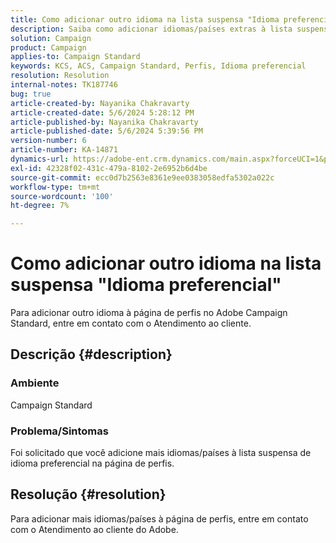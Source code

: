 ```yaml
---
title: Como adicionar outro idioma na lista suspensa "Idioma preferencial"
description: Saiba como adicionar idiomas/países extras à lista suspensa de idioma preferencial na página de perfis.
solution: Campaign
product: Campaign
applies-to: Campaign Standard
keywords: KCS, ACS, Campaign Standard, Perfis, Idioma preferencial
resolution: Resolution
internal-notes: TK187746
bug: true
article-created-by: Nayanika Chakravarty
article-created-date: 5/6/2024 5:28:12 PM
article-published-by: Nayanika Chakravarty
article-published-date: 5/6/2024 5:39:56 PM
version-number: 6
article-number: KA-14871
dynamics-url: https://adobe-ent.crm.dynamics.com/main.aspx?forceUCI=1&pagetype=entityrecord&etn=knowledgearticle&id=bdf962ff-cd0b-ef11-9f8a-6045bd0065b6
exl-id: 42328f02-431c-479a-8102-2e6952b6d4be
source-git-commit: ecc0d7b2563e8361e9ee0383058edfa5302a022c
workflow-type: tm+mt
source-wordcount: '100'
ht-degree: 7%

---
```


# Como adicionar outro idioma na lista suspensa &quot;Idioma preferencial&quot;


Para adicionar outro idioma à página de perfis no Adobe Campaign Standard, entre em contato com o Atendimento ao cliente.

## Descrição {#description}


### <b>Ambiente</b>

Campaign Standard

### <b>Problema/Sintomas</b>

Foi solicitado que você adicione mais idiomas/países à lista suspensa de idioma preferencial na página de perfis.


## Resolução {#resolution}


Para adicionar mais idiomas/países à página de perfis, entre em contato com o Atendimento ao cliente do Adobe.
